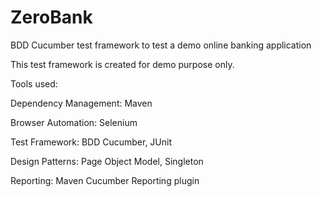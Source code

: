 # ZeroBank
BDD Cucumber test framework to test a demo online banking application

This test framework is created for demo purpose only.


Tools used:

Dependency Management: Maven

Browser Automation: Selenium

Test Framework: BDD Cucumber, JUnit

Design Patterns: Page Object Model, Singleton

Reporting: Maven Cucumber Reporting plugin
